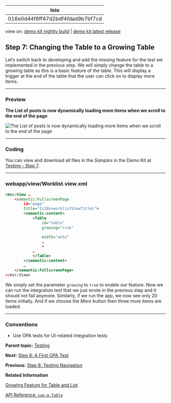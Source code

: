 <!-- loio016e0d44f8ff47d2bdf4fdad9b7bf7cd -->

| loio |
| -----|
| 016e0d44f8ff47d2bdf4fdad9b7bf7cd |

<div id="loio">

view on: [demo kit nightly build](https://sdk.openui5.org/nightly/#/topic/016e0d44f8ff47d2bdf4fdad9b7bf7cd) | [demo kit latest release](https://sdk.openui5.org/topic/016e0d44f8ff47d2bdf4fdad9b7bf7cd)</div>

## Step 7: Changing the Table to a Growing Table

Let’s switch back to developing and add the missing feature for the test we implemented in the previous step. We will simply change the table to a growing table as this is a basic feature of the table. This will display a trigger at the end of the table that the user can click on to display more items.

***

### Preview

   
  
**The List of posts is now dynamically loading more items when we scroll to the end of the page**

 ![](images/loio43d882b890714236901f5b067e34e81e_LowRes.png "The List of posts is now dynamically loading more items when we scroll to the
					end of the page") 

***

### Coding

You can view and download all files in the *Samples* in the Demo Kit at [Testing - Step 7](https://sdk.openui5.org/entity/sap.m.tutorial.testing/sample/sap.m.tutorial.testing.07).

***

### webapp/view/Worklist.view.xml

```xml
<mvc:View …
	<semantic:FullscreenPage
		id="page"
		title="{i18n>worklistViewTitle}">
		<semantic:content>
			<Table
				id="table"
				growing="true"

				width="auto"
				…
				>
			…
			</Table>
		</semantic:content>
		…
	</semantic:FullscreenPage>
</mvc:View>
```

We simply set the parameter `growing` to `true` to enable our feature. Now we can run the integration test that we just wrote in the previous step and it should not fail anymore. Similarly, if we run the app, we now see only 20 items initially. And if we choose the *More* button then three more items are loaded.

***

### Conventions

-   Use OPA tests for UI-related integration tests


**Parent topic:** [Testing](Testing_291c912.md "In this tutorial we will test application functionality with the testing tools that are delivered with OpenUI5. At different steps of this tutorial you will write tests using QUnit, OPA5, and the OData V2 mock server. Additionally, you will learn about testing strategies, Test Driven Development (TDD), and much more.")

**Next:** [Step 6: A First OPA Test](Step_6_A_First_OPA_Test_1b47457.md "A bulletin board may contain many posts. We expect to have a high data load once it is officially released. Then, there might be performance issues and long loading times if we display all entries at the same time. Therefore we will introduce a feature that limits the initial display to 20 items. The user can then click on a more button to view more items. As with the unit test, we start by writing an integration test for this feature and then add the application functionality later.")

**Previous:** [Step 8: Testing Navigation](Step_8_Testing_Navigation_10592af.md "So far, we have a list of posts on the home page of the app. But typically, a post comes with more details that should be displayed on a separate detail page. We call it the post page because it displays details of a post. In this step we will introduce a new journey to test the post page. We write tests that trigger typical navigation events with OPA. Testing navigation greatly helps in reducing manual testing efforts as it covers a lot of testing paths. It is good practice to cover every view of your application with at least one test, since OPA will check if an exception is thrown. In this way you can detect critical errors very fast.")

**Related Information**  


[Growing Feature for Table and List](Growing_Feature_for_Table_and_List_9164ba7.md "sap.m.ListBase provides growing-related properties, which can be used for tables and lists.")

[API Reference: `sap.m.Table`](https://sdk.openui5.org/api/sap.m.Table)

